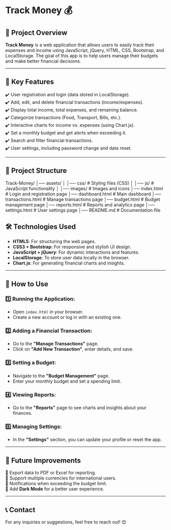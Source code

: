 # Track Money 💰  

## 📌 Project Overview  
**Track Money** is a web application that allows users to easily track their expenses and income using JavaScript, jQuery, HTML, CSS, Bootstrap, and LocalStorage. The goal of this app is to help users manage their budgets and make better financial decisions.  

---

## 🚀 Key Features  
✔️ User registration and login (data stored in LocalStorage).  
✔️ Add, edit, and delete financial transactions (income/expenses).  
✔️ Display total income, total expenses, and remaining balance.  
✔️ Categorize transactions (Food, Transport, Bills, etc.).  
✔️ Interactive charts for income vs. expenses (using Chart.js).  
✔️ Set a monthly budget and get alerts when exceeding it.  
✔️ Search and filter financial transactions.  
✔️ User settings, including password change and data reset.  

---

## 📂 Project Structure  
Track-Money/
│── assets/
│ │── css/ # Styling files (CSS)
│ │── js/ # JavaScript functionality
│ │── images/ # Images and icons
│── index.html # Login and registration page
│── dashboard.html # Main dashboard
│── transactions.html # Manage transactions page
│── budget.html # Budget management page
│── reports.html # Reports and analytics page
│── settings.html # User settings page
│── README.md # Documentation file

## 🛠️ Technologies Used  
- **HTML5**: For structuring the web pages.  
- **CSS3 + Bootstrap**: For responsive and stylish UI design.  
- **JavaScript + jQuery**: For dynamic interactions and features.  
- **LocalStorage**: To store user data locally in the browser.  
- **Chart.js**: For generating financial charts and insights.  

---

## 🎯 How to Use  

### 1️⃣ **Running the Application:**  
- Open `index.html` in your browser.  
- Create a new account or log in with an existing one.  

### 2️⃣ **Adding a Financial Transaction:**  
- Go to the **"Manage Transactions"** page.  
- Click on **"Add New Transaction"**, enter details, and save.  

### 3️⃣ **Setting a Budget:**  
- Navigate to the **"Budget Management"** page.  
- Enter your monthly budget and set a spending limit.  

### 4️⃣ **Viewing Reports:**  
- Go to the **"Reports"** page to see charts and insights about your finances.  

### 5️⃣ **Managing Settings:**  
- In the **"Settings"** section, you can update your profile or reset the app.  

---

## 📌 Future Improvements  
🔹 Export data to PDF or Excel for reporting.  
🔹 Support multiple currencies for international users.  
🔹 Notifications when exceeding the budget limit.  
🔹 Add **Dark Mode** for a better user experience.  

---

## 📞 Contact  
For any inquiries or suggestions, feel free to reach out! 😊  
